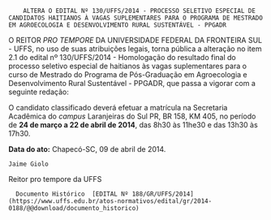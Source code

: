        ALTERA O EDITAL Nº 130/UFFS/2014 - PROCESSO SELETIVO ESPECIAL DE CANDIDATOS HAITIANOS À VAGAS SUPLEMENTARES PARA O PROGRAMA DE MESTRADO EM AGROECOLOGIA E DESENVOLVIMENTO RURAL SUSTENTÁVEL - PPGADR  

O REITOR *PRO TEMPORE* DA UNIVERSIDADE FEDERAL DA FRONTEIRA SUL - UFFS, no uso de suas atribuições legais, torna pública a alteração no item 2.1 do edital nº 130/UFFS/2014 - Homologação do resultado final do processo seletivo especial de haitianos às vagas suplementares para o curso de Mestrado do Programa de Pós-Graduação em Agroecologia e Desenvolvimento Rural Sustentável - PPGADR, que passa a vigorar com a seguinte redação:

 O candidato classificado deverá efetuar a matrícula na Secretaria Acadêmica do *campus* Laranjeiras do Sul PR, BR 158, KM 405, no período de **24 de março a 22 de abril de 2014**, das 8h30 às 11he30 e das 13h30 às 17h30.

  

  

  

   **Data do ato:** Chapecó-SC, 09 de abril de 2014.   
 

    Jaime Giolo   
 Reitor pro tempore da UFFS 

      Documento Histórico  [EDITAL Nº 188/GR/UFFS/2014](https://www.uffs.edu.br/atos-normativos/edital/gr/2014-0188/@@download/documento_historico)     
      